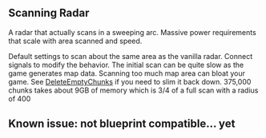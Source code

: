 ## Scanning Radar
A radar that actually scans in a sweeping arc. Massive power requirements that scale with area scanned and speed.

Default settings to scan about the same area as the vanilla radar.
Connect signals to modify the behavior.
The initial scan can be quite slow as the game generates map data.
Scanning too much map area can bloat your game. See [DeleteEmptyChunks](https://mods.factorio.com/mod/DeleteEmptyChunks) if you need to slim it back down.
375,000 chunks takes about 9GB of memory which is 3/4 of a full scan with a radius of 400

## Known issue: not blueprint compatible... yet
